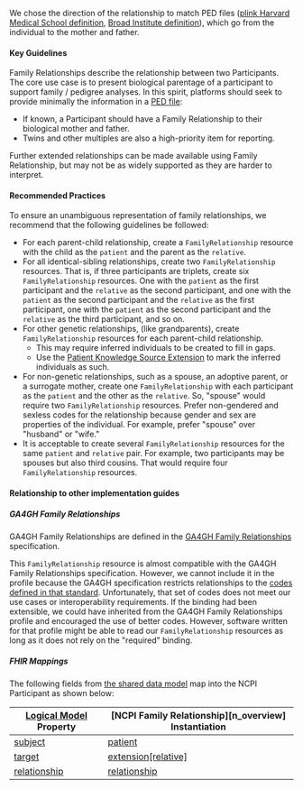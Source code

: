 
We chose the direction of the relationship to match PED files ([plink Harvard Medical School definition][ped_plink], [Broad Institute definition][ped_broad]),
which go from the individual to the mother and father.

#### Key Guidelines
Family Relationships describe the relationship between two Participants. The core use case is to present biological parentage of a participant to support family / pedigree analyses. In this spirit, platforms should seek to provide minimally the information in a [PED file][ped_broad]:
- If known, a Participant should have a Family Relationship to their biological mother and father.
- Twins and other multiples are also a high-priority item for reporting.

Further extended relationships can be made available using Family Relationship, but may not be as widely supported as they are harder to interpret.

#### Recommended Practices
To ensure an unambiguous representation of family relationships, we recommend that the following guidelines be followed:
- For each parent-child relationship, create a `FamilyRelationship` resource with the child as the `patient` and the parent as the `relative`.
- For all identical-sibling relationships, create two `FamilyRelationship` resources. That is, if three participants are triplets, create six `FamilyRelationship` resources. One with the `patient` as the first participant and the `relative` as the second participant, and one with the `patient` as the second participant and the `relative` as the first participant, one with the `patient` as the second participant and the `relative` as the third participant, and so on.
- For other genetic relationships, (like grandparents), create `FamilyRelationship` resources for each parent-child relationship.
  - This may require inferred individuals to be created to fill in gaps.
  - Use the [Patient Knowledge Source Extension][p_knowledge] to mark the inferred individuals as such.
- For non-genetic relationships, such as a spouse, an adoptive parent, or a surrogate mother, create one `FamilyRelationship` with each participant as the `patient` and the other as the `relative`. So, "spouse" would require two `FamilyRelationship` resources. Prefer non-gendered and sexless codes for the relationship because gender and sex are properties of the individual. For example, prefer "spouse" over "husband" or "wife."
- It is acceptable to create several `FamilyRelationship` resources for the same `patient` and `relative` pair. For example, two participants may be spouses but also third cousins. That would require four `FamilyRelationship` resources.

#### Relationship to other implementation guides

##### GA4GH Family Relationships
GA4GH Family Relationships are defined in the [GA4GH Family Relationships][g_overview] specification.

This `FamilyRelationship` resource is almost compatible
with the GA4GH Family Relationships specification. However, we cannot include it in the profile because the GA4GH specification restricts relationships to the [codes defined in that standard][g_rel_types]. Unfortunately, that set of codes does not meet our use cases or interoperability requirements. If the binding had been extensible, we could have inherited from the GA4GH Family Relationships profile and encouraged the use of better codes. However, software written for that profile might be able to read our `FamilyRelationship` resources as long as it does not rely on the "required" binding.

##### FHIR Mappings
The following fields from [the shared data model][l_overview] map into the NCPI Participant as shown below:

| **[Logical Model][l_overview] Property** | **[NCPI Family Relationship][n_overview] Instantiation** |
|------------------------------------------|----------------------------------------------------------|
| [subject][l_subject]                     | [patient][n_patient]                                     |
| [target][l_target]                       | [extension[relative]][n_relative]                        |
| [relationship][l_relationship]           | [relationship][n_relationship]                           |

[ped_plink]: https://zzz.bwh.harvard.edu/plink/data.shtml#ped
[ped_broad]: https://gatk.broadinstitute.org/hc/en-us/articles/360035531972-PED-Pedigree-format
[g_overview]: https://ga4gh.github.io/pedigree-fhir-ig/index.html
[g_rel_types]: https://ga4gh.github.io/pedigree-fhir-ig/ValueSet-PedigreeRelationshipTypes.html
[l_overview]: StructureDefinition-SharedDataModelFamilyRelationship.html
[l_subject]: StructureDefinition-SharedDataModelFamilyRelationship-definitions.html#key_SharedDataModelFamilyRelationship.subject
[l_target]: StructureDefinition-SharedDataModelFamilyRelationship-definitions.html#key_SharedDataModelFamilyRelationship.target
[l_relationship]: StructureDefinition-SharedDataModelFamilyRelationship-definitions.html#key_SharedDataModelFamilyRelationship.relationship
[p_knowledge]: StructureDefinition-patient-knowledge-source.html
[n_overivew]: StructureDefinition-ncpi-family-relationship.html
[n_patient]: StructureDefinition-ncpi-family-relationship-definitions.html#key_FamilyMemberHistory.patient
[n_relative]: StructureDefinition-ncpi-family-relationship-definitions.html#key_FamilyMemberHistory.extension:relative
[n_relationship]: StructureDefinition-ncpi-family-relationship-definitions.html#key_FamilyMemberHistory.relationship